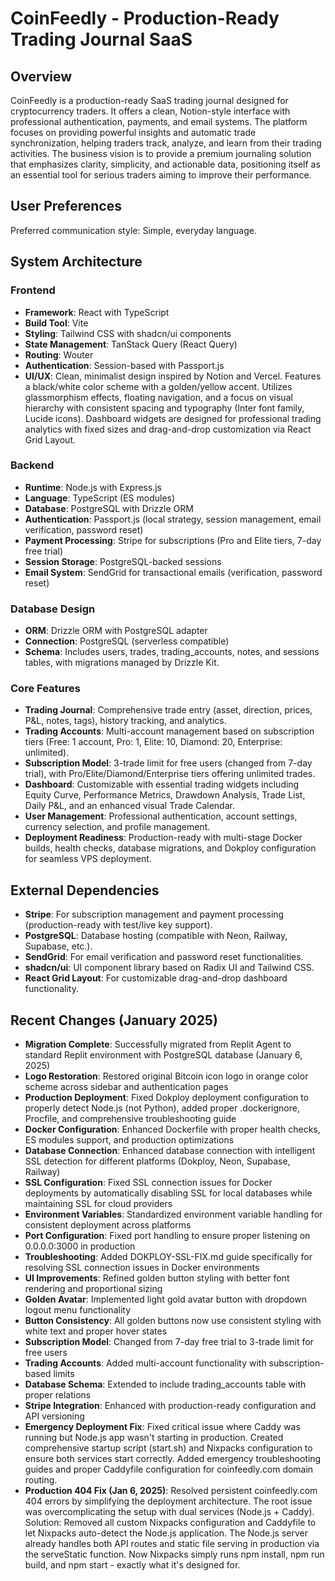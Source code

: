 # CoinFeedly - Production-Ready Trading Journal SaaS

## Overview
CoinFeedly is a production-ready SaaS trading journal designed for cryptocurrency traders. It offers a clean, Notion-style interface with professional authentication, payments, and email systems. The platform focuses on providing powerful insights and automatic trade synchronization, helping traders track, analyze, and learn from their trading activities. The business vision is to provide a premium journaling solution that emphasizes clarity, simplicity, and actionable data, positioning itself as an essential tool for serious traders aiming to improve their performance.

## User Preferences
Preferred communication style: Simple, everyday language.

## System Architecture
### Frontend
- **Framework**: React with TypeScript
- **Build Tool**: Vite
- **Styling**: Tailwind CSS with shadcn/ui components
- **State Management**: TanStack Query (React Query)
- **Routing**: Wouter
- **Authentication**: Session-based with Passport.js
- **UI/UX**: Clean, minimalist design inspired by Notion and Vercel. Features a black/white color scheme with a golden/yellow accent. Utilizes glassmorphism effects, floating navigation, and a focus on visual hierarchy with consistent spacing and typography (Inter font family, Lucide icons). Dashboard widgets are designed for professional trading analytics with fixed sizes and drag-and-drop customization via React Grid Layout.

### Backend
- **Runtime**: Node.js with Express.js
- **Language**: TypeScript (ES modules)
- **Database**: PostgreSQL with Drizzle ORM
- **Authentication**: Passport.js (local strategy, session management, email verification, password reset)
- **Payment Processing**: Stripe for subscriptions (Pro and Elite tiers, 7-day free trial)
- **Session Storage**: PostgreSQL-backed sessions
- **Email System**: SendGrid for transactional emails (verification, password reset)

### Database Design
- **ORM**: Drizzle ORM with PostgreSQL adapter
- **Connection**: PostgreSQL (serverless compatible)
- **Schema**: Includes users, trades, trading_accounts, notes, and sessions tables, with migrations managed by Drizzle Kit.

### Core Features
- **Trading Journal**: Comprehensive trade entry (asset, direction, prices, P&L, notes, tags), history tracking, and analytics.
- **Trading Accounts**: Multi-account management based on subscription tiers (Free: 1 account, Pro: 1, Elite: 10, Diamond: 20, Enterprise: unlimited).
- **Subscription Model**: 3-trade limit for free users (changed from 7-day trial), with Pro/Elite/Diamond/Enterprise tiers offering unlimited trades.
- **Dashboard**: Customizable with essential trading widgets including Equity Curve, Performance Metrics, Drawdown Analysis, Trade List, Daily P&L, and an enhanced visual Trade Calendar.
- **User Management**: Professional authentication, account settings, currency selection, and profile management.
- **Deployment Readiness**: Production-ready with multi-stage Docker builds, health checks, database migrations, and Dokploy configuration for seamless VPS deployment.

## External Dependencies
- **Stripe**: For subscription management and payment processing (production-ready with test/live key support).
- **PostgreSQL**: Database hosting (compatible with Neon, Railway, Supabase, etc.).
- **SendGrid**: For email verification and password reset functionalities.
- **shadcn/ui**: UI component library based on Radix UI and Tailwind CSS.
- **React Grid Layout**: For customizable drag-and-drop dashboard functionality.

## Recent Changes (January 2025)
- **Migration Complete**: Successfully migrated from Replit Agent to standard Replit environment with PostgreSQL database (January 6, 2025)
- **Logo Restoration**: Restored original Bitcoin icon logo in orange color scheme across sidebar and authentication pages
- **Production Deployment**: Fixed Dokploy deployment configuration to properly detect Node.js (not Python), added proper .dockerignore, Procfile, and comprehensive troubleshooting guide
- **Docker Configuration**: Enhanced Dockerfile with proper health checks, ES modules support, and production optimizations
- **Database Connection**: Enhanced database connection with intelligent SSL detection for different platforms (Dokploy, Neon, Supabase, Railway)
- **SSL Configuration**: Fixed SSL connection issues for Docker deployments by automatically disabling SSL for local databases while maintaining SSL for cloud providers
- **Environment Variables**: Standardized environment variable handling for consistent deployment across platforms
- **Port Configuration**: Fixed port handling to ensure proper listening on 0.0.0.0:3000 in production
- **Troubleshooting**: Added DOKPLOY-SSL-FIX.md guide specifically for resolving SSL connection issues in Docker environments
- **UI Improvements**: Refined golden button styling with better font rendering and proportional sizing  
- **Golden Avatar**: Implemented light gold avatar button with dropdown logout menu functionality
- **Button Consistency**: All golden buttons now use consistent styling with white text and proper hover states
- **Subscription Model**: Changed from 7-day free trial to 3-trade limit for free users
- **Trading Accounts**: Added multi-account functionality with subscription-based limits
- **Database Schema**: Extended to include trading_accounts table with proper relations
- **Stripe Integration**: Enhanced with production-ready configuration and API versioning
- **Emergency Deployment Fix**: Fixed critical issue where Caddy was running but Node.js app wasn't starting in production. Created comprehensive startup script (start.sh) and Nixpacks configuration to ensure both services start correctly. Added emergency troubleshooting guides and proper Caddyfile configuration for coinfeedly.com domain routing.
- **Production 404 Fix (Jan 6, 2025)**: Resolved persistent coinfeedly.com 404 errors by simplifying the deployment architecture. The root issue was overcomplicating the setup with dual services (Node.js + Caddy). Solution: Removed all custom Nixpacks configuration and Caddyfile to let Nixpacks auto-detect the Node.js application. The Node.js server already handles both API routes and static file serving in production via the serveStatic function. Now Nixpacks simply runs npm install, npm run build, and npm start - exactly what it's designed for.
